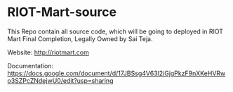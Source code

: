 # RIOT-Mart-source

This Repo contain all source code, which will be going to deployed in RIOT Mart Final Completion, Legally Owned by Sai Teja.

Website: http://riotmart.com

Documentation: https://docs.google.com/document/d/17JBSsg4V63l2iGjgPkzF9nXKeHVRwo3SZPcZNdejwU0/edit?usp=sharing


